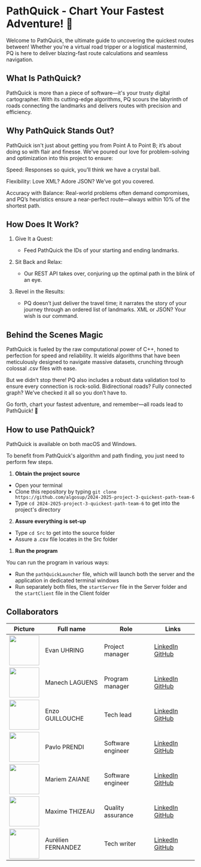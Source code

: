 # PathQuick - Chart Your Fastest Adventure! 🚀

Welcome to PathQuick, the ultimate guide to uncovering the quickest routes between! Whether you're a virtual road tripper or a logistical mastermind, PQ is here to deliver blazing-fast route calculations and seamless navigation.

## What Is PathQuick?

PathQuick is more than a piece of software—it's your trusty digital cartographer. With its cutting-edge algorithms, PQ scours the labyrinth of roads connecting the landmarks and delivers routes with precision and efficiency.

## Why PathQuick Stands Out?

PathQuick isn't just about getting you from Point A to Point B; it’s about doing so with flair and finesse. We've poured our love for problem-solving and optimization into this project to ensure:

Speed: Responses so quick, you’ll think we have a crystal ball.

Flexibility: Love XML? Adore JSON? We’ve got you covered.

Accuracy with Balance: Real-world problems often demand compromises, and PQ’s heuristics ensure a near-perfect route—always within 10% of the shortest path.

## How Does It Work?

1. Give It a Quest: 
    - Feed PathQuick the IDs of your starting and ending landmarks.

2. Sit Back and Relax: 
    - Our REST API takes over, conjuring up the optimal path in the blink of an eye.

3. Revel in the Results: 
    - PQ doesn’t just deliver the travel time; it narrates the story of your journey through an ordered list of landmarks. XML or JSON? Your wish is our command.

## Behind the Scenes Magic

PathQuick is fueled by the raw computational power of C++, honed to perfection for speed and reliability. It wields algorithms that have been meticulously designed to navigate massive datasets, crunching through colossal .csv files with ease.

But we didn’t stop there! PQ also includes a robust data validation tool to ensure every connection is rock-solid. Bidirectional roads? Fully connected graph? We’ve checked it all so you don’t have to.

Go forth, chart your fastest adventure, and remember—all roads lead to PathQuick! 🌟

## How to use PathQuick?

PathQuick is available on both macOS and Windows.

To benefit from PathQuick's algorithm and path finding, you just need to perform few steps.

1. **Obtain the project source**

- Open your terminal
- Clone this repository by typing `git clone https://github.com/algosup/2024-2025-project-3-quickest-path-team-6`
- Type `cd 2024-2025-project-3-quickest-path-team-6` to get into the project's directory

2. **Assure everything is set-up**

- Type `cd Src` to get into the source folder
- Assure a .csv file locates in the Src folder

1. **Run the program**

You can run the program in various ways:

- Run the `pathQuickLauncher` file, which will launch both the server and the application in dedicated terminal windows
- Run separately both files, the `startServer` file in the Server folder and the `startClient` file in the Client folder

## Collaborators

<div align="center">

| Picture | Full name       | Role               | Links                                                             |
| ----- | --------------- | ------------------------ | ----------------------------------------------------------------- |
| <img src="https://avatars.githubusercontent.com/u/146000775?v=4" width=80> | Evan UHRING | Project manager | [LinkedIn](https://www.linkedin.com/in/evan-uhring-72911b293/) [GitHub](https://github.com/Evan-UHRING) |
| <img src="https://avatars.githubusercontent.com/u/146005062?v=4" width=80> | Manech LAGUENS | Program manager | [LinkedIn](https://www.linkedin.com/in/manech-laguens-020127293/) [GitHub](https://github.com/Manech-Laguens)  |
| <img src="https://avatars.githubusercontent.com/u/145991192?v=4" width=80> | Enzo GUILLOUCHE | Tech lead| [LinkedIn](https://www.linkedin.com/in/enzoguillouche/) [GitHub](https://github.com/EnzoGuillouche) |
| <img src="https://avatars.githubusercontent.com/u/169643790?v=4" width=80> | Pavlo PRENDI | Software engineer | [LinkedIn](https://www.linkedin.com/in/pavlo-prendi-674777309/) [GitHub](https://github.com/PavloPrendi) |
| <img src="https://avatars.githubusercontent.com/u/159240038?v=4" width=80> | Mariem ZAIANE | Software engineer | [LinkedIn](https://www.linkedin.com/in/mariem-zaiane-2b2165225/) [GitHub](https://github.com/Mariem-Zaiane) |
| <img src="https://avatars.githubusercontent.com/u/145995586?v=4" width=80> | Maxime THIZEAU | Quality assurance | [LinkedIn](https://www.linkedin.com/in/maxime-thizeau-0b311a293/) [GitHub](https://github.com/MaximeTAlgosup) |
| <img src="https://avatars.githubusercontent.com/u/71769656?v=4" width=80> | Aurélien FERNANDEZ | Tech writer | [LinkedIn](https://www.linkedin.com/in/aurélien-fernandez-4971201b8/) [GitHub](https://github.com/aurelienfernandez) |

</div>
